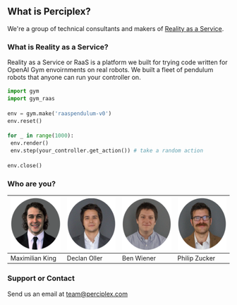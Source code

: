 ## What is Perciplex?

We're a group of technical consultants and makers of [Reality as a Service](https://raas.perciplex.com). 

### What is Reality as a Service?

Reality as a Service or RaaS is a platform we built for trying code written for OpenAI Gym envoirnments on real robots. We built a fleet of pendulum robots that anyone can run your controller on.

```python
import gym
import gym_raas

env = gym.make('raaspendulum-v0')
env.reset()

for _ in range(1000):
 env.render()
 env.step(your_controller.get_action()) # take a random action

env.close()
```

### Who are you?
<img src="max_circle.png" alt="Max" width="120px" height="120px"></img>|<img src="declan_circle.png" alt="Declan" width="120px" height="120px"></img>|<img src="ben_circle.png" alt="Bax" width="120px" height="120px"></img>|<img src="phil_circle.png" alt="Pax" width="120px" height="120px"></img>
--|--|--|--
Maximilian King|Declan Oller|Ben Wiener|Philip Zucker


### Support or Contact
Send us an email at [team@perciplex.com](mailto:team@perciplex.com)
